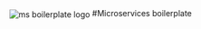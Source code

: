 <img src="https://raw.githubusercontent.com/AmarShaked/AmarShaked-assets/master/128.png" alt="ms boilerplate logo" align="center" />
#Microservices boilerplate